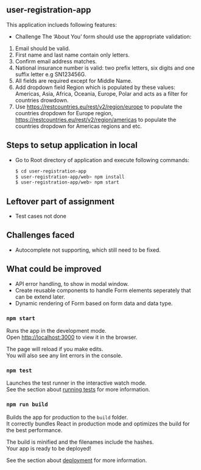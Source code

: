 ## user-registration-app

This application inclueds following features:

* Challenge
The ‘About You’ form should use the appropriate validation:
1. Email should be valid.
2. First name and last name contain only letters.
3. Confirm email address matches.
4. National insurance number is valid: two prefix letters, six digits and one
suffix letter e.g SN123456G.
5. All fields are required except for Middle Name.
6. Add dropdown field Region which is populated by these values:
Americas, Asia, Africa, Oceania, Europe, Polar and acts as a filter for
countries drowdown.
7. Use https://restcountries.eu/rest/v2/region/europe to populate the
countries dropdown for Europe region,
https://restcountries.eu/rest/v2/region/americas to populate the
countries dropdown for Americas regions and etc.

## Steps to setup application in local
* Go to Root directory of application and execute following commands:
    ```sh
    $ cd user-registration-app
    $ user-registration-app/web> npm install
    $ user-registration-app/web> npm start
    ```

## Leftover part of assignment
* Test cases not done

## Challenges faced
* Autocomplete not supporting, which still need to be fixed.

## What could be improved
* API error handling, to show in modal window.
* Create reusable components to handle Form elements seperately that can be extend later.
* Dynamic rendering of Form based on form data and data type.

### `npm start`
Runs the app in the development mode.<br />
Open [http://localhost:3000](http://localhost:3000) to view it in the browser.

The page will reload if you make edits.<br />
You will also see any lint errors in the console.

### `npm test`

Launches the test runner in the interactive watch mode.<br />
See the section about [running tests](https://facebook.github.io/create-react-app/docs/running-tests) for more information.

### `npm run build`

Builds the app for production to the `build` folder.<br />
It correctly bundles React in production mode and optimizes the build for the best performance.

The build is minified and the filenames include the hashes.<br />
Your app is ready to be deployed!

See the section about [deployment](https://facebook.github.io/create-react-app/docs/deployment) for more information.
